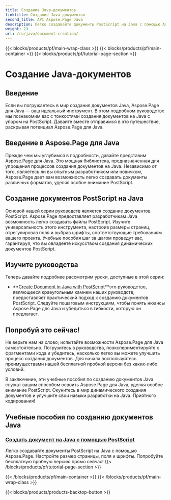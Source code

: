 ```yaml
---
title: Создание Java-документов
linktitle: Создание Java-документов
second_title: API Aspose.Page Java
description: Легко создавайте документы PostScript на Java с помощью Aspose.Page. Настройте размер страницы, поля и шрифты. Погрузитесь в руководства по созданию документов Java.
weight: 23
url: /ru/java/document-creation/
---
```


{{< blocks/products/pf/main-wrap-class >}}
{{< blocks/products/pf/main-container >}}
{{< blocks/products/pf/tutorial-page-section >}}

# Создание Java-документов

## Введение

Если вы погружаетесь в мир создания документов Java, Aspose.Page для Java — ваш идеальный инструмент. В этом подробном руководстве мы познакомим вас с тонкостями создания документов на Java с упором на PostScript. Давайте вместе отправимся в это путешествие, раскрывая потенциал Aspose.Page для Java.

## Введение в Aspose.Page для Java

Прежде чем мы углубимся в подробности, давайте представим Aspose.Page для Java. Это мощная библиотека, предназначенная для упрощения процессов создания документов на Java. Независимо от того, являетесь ли вы опытным разработчиком или новичком, Aspose.Page дает вам возможность легко создавать документы различных форматов, уделяя особое внимание PostScript.

## Создание документов PostScript на Java

Основой нашей серии руководств является создание документов PostScript. Aspose.Page предоставляет разработчикам Java возможность легко создавать файлы PostScript. Изучите универсальность этого инструмента, настроив размеры страниц, отрегулировав поля и выбрав шрифты, соответствующие требованиям вашего проекта. Учебные пособия шаг за шагом проведут вас, гарантируя, что вы овладеете искусством создания динамических документов PostScript.

## Изучите руководства

Теперь давайте подробнее рассмотрим уроки, доступные в этой серии:

- **[Create Document in Java with PostScript](./postscript/)**это руководство, являющееся краеугольным камнем наших руководств, предоставляет практический подход к созданию документов PostScript. Следуйте пошаговым инструкциям, чтобы понять нюансы Aspose.Page для Java и убедиться в гибкости, которую он предлагает.

## Попробуй это сейчас!

Не верьте нам на слово; испытайте возможности Aspose.Page для Java самостоятельно. Погрузитесь в руководства, поэкспериментируйте с фрагментами кода и убедитесь, насколько легко вы можете улучшить процесс создания документов. Для начала воспользуйтесь преимуществами нашей бесплатной пробной версии без каких-либо условий.

В заключение, эти учебные пособия по созданию документов Java служат вашим способом освоить Aspose.Page для Java, уделяя особое внимание PostScript. Окунитесь в мир динамического создания документов и улучшите свои навыки разработки на Java. Приятного кодирования!
## Учебные пособия по созданию документов Java
### [Создать документ на Java с помощью PostScript](./postscript/)
Легко создавайте документы PostScript на Java с помощью Aspose.Page. Настройте размер страницы, поля и шрифты. Попробуйте бесплатную пробную версию прямо сейчас!
{{< /blocks/products/pf/tutorial-page-section >}}

{{< /blocks/products/pf/main-container >}}
{{< /blocks/products/pf/main-wrap-class >}}

{{< blocks/products/products-backtop-button >}}

